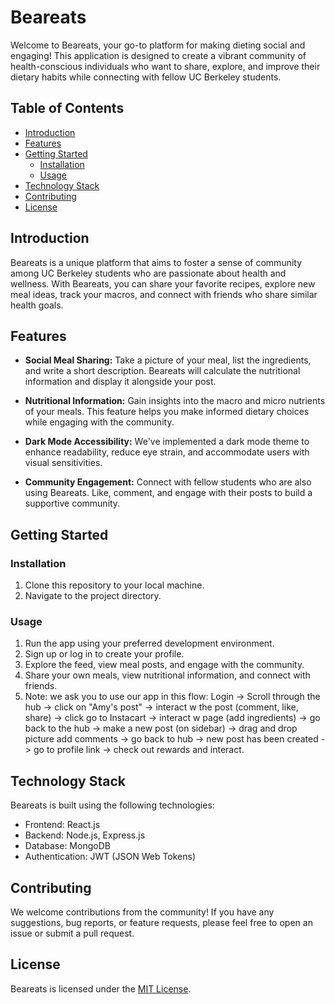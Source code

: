 # Beareats

Welcome to Beareats, your go-to platform for making dieting social and engaging! This application is designed to create a vibrant community of health-conscious individuals who want to share, explore, and improve their dietary habits while connecting with fellow UC Berkeley students.

## Table of Contents

- [Introduction](#introduction)
- [Features](#features)
- [Getting Started](#getting-started)
  - [Installation](#installation)
  - [Usage](#usage)
- [Technology Stack](#technology-stack)
- [Contributing](#contributing)
- [License](#license)

## Introduction

Beareats is a unique platform that aims to foster a sense of community among UC Berkeley students who are passionate about health and wellness. With Beareats, you can share your favorite recipes, explore new meal ideas, track your macros, and connect with friends who share similar health goals.

## Features

- **Social Meal Sharing:** Take a picture of your meal, list the ingredients, and write a short description. Beareats will calculate the nutritional information and display it alongside your post.

- **Nutritional Information:** Gain insights into the macro and micro nutrients of your meals. This feature helps you make informed dietary choices while engaging with the community.

- **Dark Mode Accessibility:** We've implemented a dark mode theme to enhance readability, reduce eye strain, and accommodate users with visual sensitivities.

- **Community Engagement:** Connect with fellow students who are also using Beareats. Like, comment, and engage with their posts to build a supportive community.

## Getting Started

### Installation

1. Clone this repository to your local machine.
2. Navigate to the project directory.

### Usage

1. Run the app using your preferred development environment.
2. Sign up or log in to create your profile.
3. Explore the feed, view meal posts, and engage with the community.
4. Share your own meals, view nutritional information, and connect with friends.
5. Note: we ask you to use our app in this flow: Login -> Scroll through the hub -> click on "Amy's post" -> interact w the post (comment, like, share) -> click go to Instacart -> interact w page (add ingredients) -> go back to the hub -> make a new post (on sidebar) -> drag and drop picture add comments -> go back to hub -> new post has been created -> go to profile link -> check out rewards and interact.


## Technology Stack

Beareats is built using the following technologies:

- Frontend: React.js
- Backend: Node.js, Express.js
- Database: MongoDB
- Authentication: JWT (JSON Web Tokens)

## Contributing

We welcome contributions from the community! If you have any suggestions, bug reports, or feature requests, please feel free to open an issue or submit a pull request.

## License

Beareats is licensed under the [MIT License](LICENSE).
